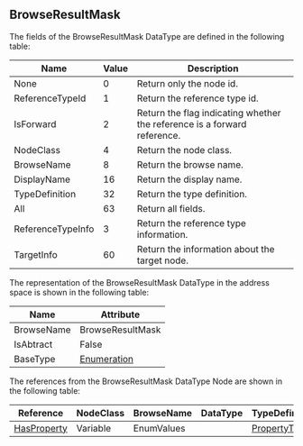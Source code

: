 <!-- datatype -->
## BrowseResultMask
<!-- end of description -->
The fields of the BrowseResultMask DataType are defined in the following table:  

|Name|Value| Description|
|---|---|---|
|None|0|Return only the node id.|
|ReferenceTypeId|1|Return the reference type id.|
|IsForward|2|Return the flag indicating whether the reference is a forward reference.|
|NodeClass|4|Return the node class.|
|BrowseName|8|Return the browse name.|
|DisplayName|16|Return the display name.|
|TypeDefinition|32|Return the type definition.|
|All|63|Return all fields.|
|ReferenceTypeInfo|3|Return the reference type information.|
|TargetInfo|60|Return the information about the target node.|

The representation of the BrowseResultMask DataType in the address space is shown in the following table:  

|Name|Attribute|
|---|---|
|BrowseName|BrowseResultMask|
|IsAbtract|False|
|BaseType|[Enumeration](../../../Part3/DataTypes/Enumeration/readme.md)|

The references from the BrowseResultMask DataType Node are shown in the following table:  

|Reference|NodeClass|BrowseName|DataType|TypeDefinition|ModellingRule|
|---|---|---|---|---|---|
|[HasProperty](../../../Part3/ReferenceTypes/HasProperty/readme.md)|Variable|EnumValues||[PropertyType](../../Part5/VariableTypes/PropertyType/readme.md)|[Mandatory](../../Objects/Mandatory/readme.md)|

